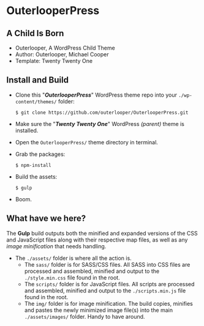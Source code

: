 # OuterlooperPress

## A Child Is Born

- Outerlooper, A WordPress Child Theme
- Author: Outerlooper, Michael Cooper
- Template: Twenty Twenty One

## Install and Build

- Clone this "***OuterlooperPress***" WordPress theme repo into your `./wp-content/themes/` folder:

    `$ git clone https://github.com/outerlooper/OuterlooperPress.git`

- Make sure the "***Twenty Twenty One***" WordPress *(parent)* theme is installed.
- Open the `OuterlooperPress/` theme directory in terminal.
- Grab the packages:

    `$ npm-install`

- Build the assets:

    `$ gulp`

- Boom.

## What have we here?

The **Gulp** build outputs both the minified and expanded versions of the CSS and JavaScript files along with their respective map files, as well as any *image minification* that needs handling.

- The `./assets/` folder is where all the action is.
  - The `sass/` folder is for SASS/CSS files. All SASS into CSS files are processed and assembled, minified and output to the `./style.min.css` file found in the root.
  - The `scripts/` folder is for JavaScript files. All scripts are processed and assembled, minified and output to the `./scripts.min.js` file found in the root.
  - The `img/` folder is for image minification. The build copies, minifies and pastes the newly minimized image file(s) into the main `./assets/images/` folder. Handy to have around.

